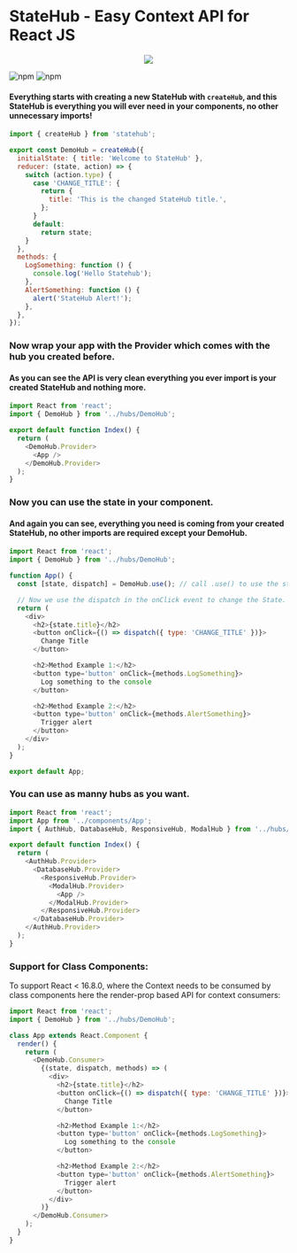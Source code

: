 # StateHub - Easy Context API for React JS

<p align="center">
    <img src="https://i.gyazo.com/ae444147bc31116599b52ab0138b97d7.png">
</p>

![npm](https://img.shields.io/npm/v/statehub)
![npm](https://img.shields.io/npm/dw/statehub)

#### Everything starts with creating a new StateHub with `createHub`, and this StateHub is everything you will ever need in your components, no other unnecessary imports!

```javascript
import { createHub } from 'statehub';

export const DemoHub = createHub({
  initialState: { title: 'Welcome to StateHub' },
  reducer: (state, action) => {
    switch (action.type) {
      case 'CHANGE_TITLE': {
        return {
          title: 'This is the changed StateHub title.',
        };
      }
      default:
        return state;
    }
  },
  methods: {
    LogSomething: function () {
      console.log('Hello Statehub');
    },
    AlertSomething: function () {
      alert('StateHub Alert!');
    },
  },
});
```

### Now wrap your app with the Provider which comes with the hub you created before.

#### As you can see the API is very clean everything you ever import is your created StateHub and nothing more.

```javascript
import React from 'react';
import { DemoHub } from '../hubs/DemoHub';

export default function Index() {
  return (
    <DemoHub.Provider>
      <App />
    </DemoHub.Provider>
  );
}
```

### Now you can use the state in your component.

#### And again you can see, everything you need is coming from your created StateHub, no other imports are required except your DemoHub.

```javascript
import React from 'react';
import { DemoHub } from '../hubs/DemoHub';

function App() {
  const [state, dispatch] = DemoHub.use(); // call .use() to use the state.

  // Now we use the dispatch in the onClick event to change the State.
  return (
    <div>
      <h2>{state.title}</h2>
      <button onClick={() => dispatch({ type: 'CHANGE_TITLE' })}>
        Change Title
      </button>

      <h2>Method Example 1:</h2>
      <button type='button' onClick={methods.LogSomething}>
        Log something to the console
      </button>

      <h2>Method Example 2:</h2>
      <button type='button' onClick={methods.AlertSomething}>
        Trigger alert
      </button>
    </div>
  );
}

export default App;
```

### You can use as manny hubs as you want.

```javascript
import React from 'react';
import App from '../components/App';
import { AuthHub, DatabaseHub, ResponsiveHub, ModalHub } from '../hubs/DemoHub';

export default function Index() {
  return (
    <AuthHub.Provider>
      <DatabaseHub.Provider>
        <ResponsiveHub.Provider>
          <ModalHub.Provider>
            <App />
          </ModalHub.Provider>
        </ResponsiveHub.Provider>
      </DatabaseHub.Provider>
    </AuthHub.Provider>
  );
}
```

### Support for Class Components:

To support React < 16.8.0, where the Context needs to be consumed by class
components here the render-prop based API for context consumers:

```javascript
import React from 'react';
import { DemoHub } from '../hubs/DemoHub';

class App extends React.Component {
  render() {
    return (
      <DemoHub.Consumer>
        {(state, dispatch, methods) => (
          <div>
            <h2>{state.title}</h2>
            <button onClick={() => dispatch({ type: 'CHANGE_TITLE' })}>
              Change Title
            </button>

            <h2>Method Example 1:</h2>
            <button type='button' onClick={methods.LogSomething}>
              Log something to the console
            </button>

            <h2>Method Example 2:</h2>
            <button type='button' onClick={methods.AlertSomething}>
              Trigger alert
            </button>
          </div>
        )}
      </DemoHub.Consumer>
    );
  }
}
```

[build-badge]: https://img.shields.io/travis/user/repo/master.png?style=flat-square
[build]: https://travis-ci.org/user/repo
[npm-badge]: https://img.shields.io/npm/v/npm-package.png?style=flat-square
[npm]: https://www.npmjs.org/package/npm-package
[coveralls-badge]: https://img.shields.io/coveralls/user/repo/master.png?style=flat-square
[coveralls]: https://coveralls.io/github/user/repo
